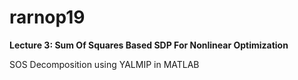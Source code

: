 # rarnop19
**Lecture 3: Sum Of Squares Based SDP For Nonlinear Optimization**

SOS Decomposition using YALMIP in MATLAB
